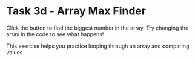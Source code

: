 # Task 3d - Array Max Finder

Click the button to find the biggest number in the array. Try changing the array in the code to see what happens!

This exercise helps you practice looping through an array and comparing values.
